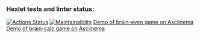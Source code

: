 ### Hexlet tests and linter status:
[![Actions Status](https://github.com/AljonaS-ux/fullstack-javascript-project-44/actions/workflows/hexlet-check.yml/badge.svg)](https://github.com/AljonaS-ux/fullstack-javascript-project-44/actions)
[![Maintainability](https://api.codeclimate.com/v1/badges/37bad90ad12ccb81a599/maintainability)](https://codeclimate.com/github/AljonaS-ux/fullstack-javascript-project-44/maintainability)
[Demo of brain-even game on Asciinema](/var/folders/57/8b893lsn2_zfdkms0d5lrc0m0000gn/T/tmphwvjxwps-ascii.cast)
[Demo of brain-calc game on Asciinema](/var/folders/57/8b893lsn2_zfdkms0d5lrc0m0000gn/T/tmphy1mmu7g-ascii.cast)
